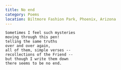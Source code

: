 ```yaml
---
title: No end
category: Poems
location: Biltmore Fashion Park, Phoenix, Arizona
---
```


    Sometimes I feel such mysteries
    moving through this pen!
    telling the same truths
    over and over again,
    all of them, simple verses --
    recollections of the Friend --
    but though I write them down
    there seems to be no end.


